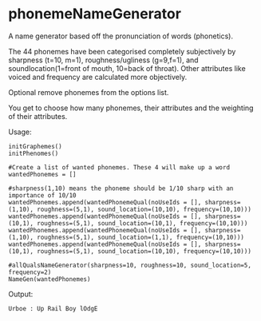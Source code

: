 # phonemeNameGenerator
A name generator based off the pronunciation of words (phonetics). 

The 44 phonemes have been categorised completely subjectively by sharpness (t=10, m=1), roughness/ugliness (g=9,f=1), and soundlocation(1=front of mouth, 10=back of throat). 
Other attributes like voiced and frequency are calculated more objectively.

Optional remove phonemes from the options list.

You get to choose how many phonemes, their attributes and the weighting of their attributes.


Usage:
    
    initGraphemes()
    initPhenomes() 
    
    #Create a list of wanted phonemes. These 4 will make up a word
    wantedPhonemes = []
    
    #sharpness(1,10) means the phoneme should be 1/10 sharp with an importance of 10/10
    wantedPhonemes.append(wantedPhonemeQual(noUseIds = [], sharpness=(1,10), roughness=(5,1), sound_location=(10,10), frequency=(10,10)))
    wantedPhonemes.append(wantedPhonemeQual(noUseIds = [], sharpness=(10,1), roughness=(5,1), sound_location=(10,1), frequency=(10,10)))
    wantedPhonemes.append(wantedPhonemeQual(noUseIds = [], sharpness=(1,10), roughness=(5,1), sound_location=(1,1), frequency=(10,10)))
    wantedPhonemes.append(wantedPhonemeQual(noUseIds = [], sharpness=(10,1), roughness=(5,1), sound_location=(10,10), frequency=(10,10)))

    #allQualsNameGenerator(sharpness=10, roughness=10, sound_location=5, frequency=2)
    NameGen(wantedPhonemes)
    
Output:

    Urboe : Up Rail Boy lOdgE

